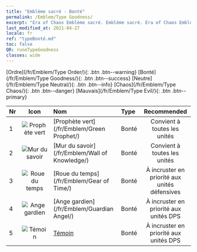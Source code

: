 ```yaml
---
title: "Emblème sacré - Bonté"
permalink: /Emblem/Type Goodness/
excerpt: "Era of Chaos Emblème sacré. Emblème sacré. Era of Chaos Emblème sacré Bonté. Era of Chaos Bonté"
last_modified_at: 2021-04-27
locale: fr
ref: "typeBonté.md"
toc: false
QR: runeTypeGoodness
classes: wide
---
```


  [Ordre](/fr/Emblem/Type Order/){: .btn .btn--warning}   [Bonté](/fr/Emblem/Type Goodness/){: .btn .btn--success}   [Neutre](/fr/Emblem/Type Neutral/){: .btn .btn--info}   [Chaos](/fr/Emblem/Type Chaos/){: .btn .btn--danger}   [Mauvais](/fr/Emblem/Type Evil/){: .btn .btn--primary} 

  |  Nr  | Icon |             Nom            |    Type    |   Recommended   |
  |:-----|:--:|:----------------------------|:-----------|:---------------:|
  | 1 | ![Prophète vert](/images/r/rune_icon_204.png) | [Prophète vert](/fr/Emblem/Green Prophet/) | Bonté | Convient à toutes les unités | 
  | 2 | ![Mur du savoir](/images/r/rune_icon_202.png) | [Mur du savoir](/fr/Emblem/Wall of Knowledge/) | Bonté | Convient à toutes les unités | 
  | 3 | ![Roue du temps](/images/r/rune_icon_205.png) | [Roue du temps](/fr/Emblem/Gear of Time/) | Bonté | À incruster en priorité aux unités défensives | 
  | 4 | ![Ange gardien](/images/r/rune_icon_203.png) | [Ange gardien](/fr/Emblem/Guardian Angel/) | Bonté | À incruster en priorité aux unités DPS | 
  | 5 | ![Témoin](/images/r/rune_icon_201.png) | [Témoin](/fr/Emblem/Witness/) | Bonté | À incruster en priorité aux unités DPS | 
